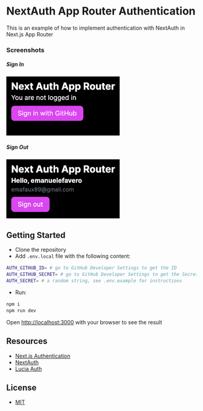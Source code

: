 # NextAuth App Router Authentication

This is an example of how to implement authentication with NextAuth in Next.js App Router

### Screenshots

##### Sign In

<img src="screenshot.png" alt="screenshot" width="300">

##### Sign Out

<img src="screenshot-2.png" alt="screenshot" width="300">

## Getting Started

- Clone the repository
- Add `.env.local` file with the following content:

```bash
AUTH_GITHUB_ID= # go to GitHub Developer Settings to get the ID
AUTH_GITHUB_SECRET= # go to GitHub Developer Settings to get the Secret
AUTH_SECRET= # a random string, see .env.example for instructions
```

- Run:

```bash
npm i
npm run dev
```

Open [http://localhost:3000](http://localhost:3000) with your browser to see the result

## Resources

- [Next.js Authentication](https://nextjs.org/docs/app/building-your-application/authentication)
- [NextAuth](https://next-auth.js.org/)
- [Lucia Auth](https://lucia-auth.com/)

## License

- [MIT](LICENSE.md)
